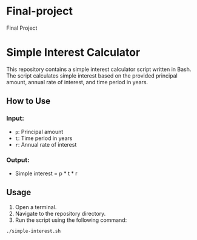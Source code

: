 # Final-project
Final Project
# Simple Interest Calculator

This repository contains a simple interest calculator script written in Bash. The script calculates simple interest based on the provided principal amount, annual rate of interest, and time period in years.

## How to Use

### Input:

- `p`: Principal amount
- `t`: Time period in years
- `r`: Annual rate of interest

### Output:

- Simple interest = p * t * r

## Usage

1. Open a terminal.
2. Navigate to the repository directory.
3. Run the script using the following command:

```bash
./simple-interest.sh

